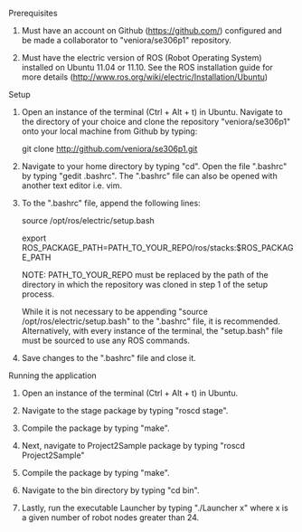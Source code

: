 Prerequisites

1. Must have an account on Github (https://github.com/) configured and be made a collaborator to "veniora/se306p1" repository.  

2. Must have the electric version of ROS (Robot Operating System) installed on Ubuntu 11.04 or 11.10.  See the ROS installation guide for more details (http://www.ros.org/wiki/electric/Installation/Ubuntu) 


Setup

1. Open an instance of the terminal (Ctrl + Alt + t) in Ubuntu.  Navigate to the directory of your choice and clone the repository "veniora/se306p1" onto your local machine from Github by typing:

   git clone http://github.com/veniora/se306p1.git

2. Navigate to your home directory by typing "cd".  Open the file ".bashrc" by typing "gedit .bashrc".  The ".bashrc" file can also be opened with another text editor i.e. vim.  

3. To the ".bashrc" file, append the following lines:

   source /opt/ros/electric/setup.bash
   
   export ROS_PACKAGE_PATH=PATH_TO_YOUR_REPO/ros/stacks:$ROS_PACKAGE_PATH

   NOTE: PATH_TO_YOUR_REPO must be replaced by the path of the directory in which the repository was cloned in step 1 of the setup process.  

   While it is not necessary to be appending "source /opt/ros/electric/setup.bash" to the ".bashrc" file, it is recommended. Alternatively, with every instance of the terminal, the "setup.bash" file must be sourced to use any ROS commands.

4. Save changes to the ".bashrc" file and close it.  


Running the application

1. Open an instance of the terminal (Ctrl + Alt + t) in Ubuntu.

2. Navigate to the stage package by typing "roscd stage".

3. Compile the package by typing "make".

4. Next, navigate to Project2Sample package by typing "roscd Project2Sample"

5. Compile the package by typing "make".

6. Navigate to the bin directory by typing "cd bin". 

7. Lastly, run the executable Launcher by typing "./Launcher x" where x is a given number of robot nodes greater than 24.  
   






